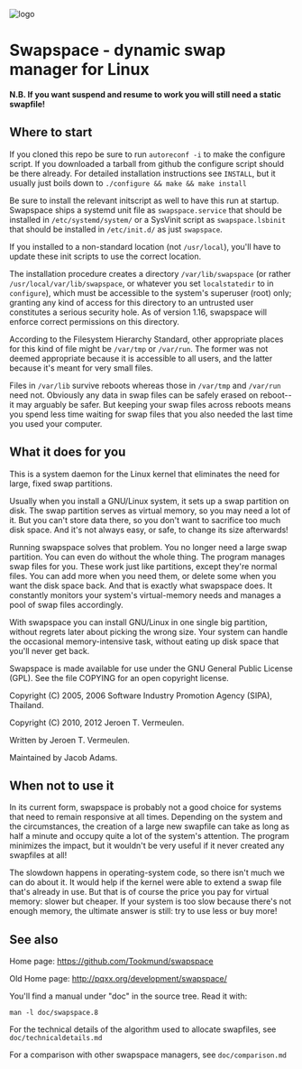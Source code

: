 ![logo](doc/logo.svg)

Swapspace - dynamic swap manager for Linux
==========================================

**N.B. If you want suspend and resume to work you will still need a static
swapfile!**

Where to start
--------------
If you cloned this repo be sure to run `autoreconf -i` to make the configure script.
If you downloaded a tarball from github the configure script should be there
already.
For detailed installation instructions see `INSTALL`, but it usually just
boils down to `./configure && make && make install`

Be sure to install the relevant initscript as well to have this run at startup.
Swapspace ships a systemd unit file as `swapspace.service` that should be
installed in `/etc/systemd/system/` or a SysVinit script as `swapspace.lsbinit`
that should be installed in `/etc/init.d/` as just `swapspace`.

If you installed to a non-standard location (not `/usr/local`), you'll
have to update these init scripts to use the correct location.

The installation procedure creates a directory `/var/lib/swapspace`
(or rather `/usr/local/var/lib/swapspace`, or whatever you set `localstatedir`
to in `configure`), which must be
accessible to the system's superuser (root) only; granting any kind of access
for this directory to an untrusted user constitutes a serious security hole.
As of version 1.16, swapspace will enforce correct permissions on this
directory.

According to the Filesystem Hierarchy Standard, other appropriate places for
this kind of file might be `/var/tmp` or `/var/run`.  The former was not deemed
appropriate because it is accessible to all users, and the latter because it's
meant for very small files.

Files in `/var/lib` survive reboots whereas those in `/var/tmp` and `/var/run`
need not.  Obviously any data in swap files can be safely erased on reboot--it
may arguably be safer.  But keeping your swap files across reboots means you
spend less time waiting for swap files that you also needed the last time you
used your computer.

What it does for you
--------------------

This is a system daemon for the Linux kernel that eliminates the need for large,
fixed swap partitions.

Usually when you install a GNU/Linux system, it sets up a swap partition on
disk.  The swap partition serves as virtual memory, so you may need a lot of it.
But you can't store data there, so you don't want to sacrifice too much disk
space.  And it's not always easy, or safe, to change its size afterwards!

Running swapspace solves that problem.  You no longer need a large swap
partition.  You can even do without the whole thing.  The program manages swap
files for you.  These work just like partitions, except they're normal files.
You can add more when you need them, or delete some when you want the disk space
back.  And that is exactly what swapspace does.  It constantly monitors your
system's virtual-memory needs and manages a pool of swap files accordingly.

With swapspace you can install GNU/Linux in one single big partition, without
regrets later about picking the wrong size.  Your system can handle the
occasional memory-intensive task, without eating up disk space that you'll never
get back.

Swapspace is made available for use under the GNU General Public License (GPL).
See the file COPYING for an open copyright license.

Copyright (C) 2005, 2006 Software Industry Promotion Agency (SIPA), Thailand.

Copyright (C) 2010, 2012 Jeroen T. Vermeulen.

Written by Jeroen T. Vermeulen.

Maintained by Jacob Adams.

When not to use it
------------------

In its current form, swapspace is probably not a good choice for systems that
need to remain responsive at all times.  Depending on the system and the
circumstances, the creation of a large new swapfile can take as long as half a
minute and occupy quite a lot of the system's attention.  The program minimizes
the impact, but it wouldn't be very useful if it never created any swapfiles at
all!

The slowdown happens in operating-system code, so there isn't much we can do
about it.  It would help if the kernel were able to extend a swap file that's
already in use.  But that is of course the price you pay for virtual memory:
slower but cheaper.  If your system is too slow because there's not enough
memory, the ultimate answer is still: try to use less or buy more!

See also
--------
Home page: https://github.com/Tookmund/swapspace

Old Home page: http://pqxx.org/development/swapspace/

You'll find a manual under "doc" in the source tree.  Read it with:

    man -l doc/swapspace.8

For the technical details of the algorithm used to allocate swapfiles,
see `doc/technicaldetails.md`

For a comparison with other swapspace managers, see `doc/comparison.md`
